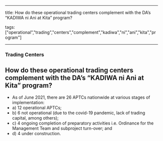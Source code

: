 
---

title: How do these operational trading centers complement with the DA’s “KADIWA ni Ani at Kita” program?

tags: ["operational","trading","centers","complement","kadiwa","ni","ani","kita","program"]

---

### Trading Centers

## How do these operational trading centers complement with the DA’s “KADIWA ni Ani at Kita” program?


 - As of June 2021, there are 26 APTCs nationwide at various stages of implementation: 
 - a) 12 operational APTCs; 
 - b) 6 not operational (due to the covid-19 pandemic, lack of trading capital, among others); 
 - c) 4 ongoing completion of preparatory activities i.e. Ordinance for the Management Team and subproject turn-over; and 
 - d) 4 under construction.
